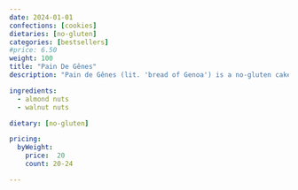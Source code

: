 ```yaml
---
date: 2024-01-01
confections: [cookies]
dietaries: [no-gluten]
categories: [bestsellers]
#price: 6.50
weight: 100
title: "Pain De Gênes"
description: "Pain de Gênes (lit. 'bread of Genoa') is a no-gluten cake made from almond flour, eggs and melted butter. The rise is achieved by whisking the butter and eggs."

ingredients:
  - almond nuts
  - walnut nuts

dietary: [no-gluten]

pricing:
  byWeight:
    price:  20
    count: 20-24

---
```



